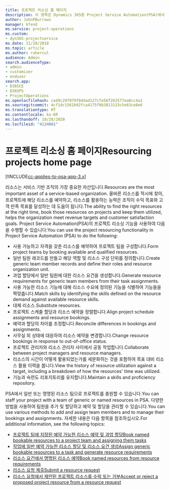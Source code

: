 ```yaml
---
title: 프로젝트 리소싱 홈 페이지
description: 이 항목은 Dynamics 365용 Project Service Automation(PSA)에서 리소스 관리 능력에 대한 정보를 제공합니다.
author: JohnPBurrows
manager: kfend
ms.service: project-operations
ms.custom:
- dyn365-projectservice
ms.date: 11/28/2018
ms.topic: article
ms.author: ruhercul
audience: Admin
search.audienceType:
- admin
- customizer
- enduser
search.app:
- D365CE
- D365PS
- ProjectOperations
ms.openlocfilehash: ca49c29f079f04dad127cfe56f262577ea8cc4a1
ms.sourcegitcommit: 4cf1dc1561b92fca4175f0b3813133c5e63ce8e6
ms.translationtype: HT
ms.contentlocale: ko-KR
ms.lasthandoff: 10/28/2020
ms.locfileid: "4124061"
---
```

# <a name="resourcing-projects-home-page"></a><span data-ttu-id="9a580-103">프로젝트 리소싱 홈 페이지</span><span class="sxs-lookup"><span data-stu-id="9a580-103">Resourcing projects home page</span></span>

[!INCLUDE[cc-applies-to-psa-app-3.x](../includes/cc-applies-to-psa-app-3x.md)]

<span data-ttu-id="9a580-104">리소스는 서비스 기반 조직의 가장 중요한 자산입니다.</span><span class="sxs-lookup"><span data-stu-id="9a580-104">Resources are the most important asset of a service-based organization.</span></span> <span data-ttu-id="9a580-105">올바른 리소스를 적시에 찾아, 프로젝트에 해당 리소스를 예약하고, 리소스를 활용하는 능력은 조직이 수익 목표와 고객 만족 목표를 달성하는 데 도움이 됩니다.</span><span class="sxs-lookup"><span data-stu-id="9a580-105">The ability to find the right resources at the right time, book those resources on projects and keep them utilized, helps the organization meet revenue targets and customer satisfaction goals.</span></span> <span data-ttu-id="9a580-106">Project Service Automation(PSA)의 프로젝트 리소싱 기능을 사용하여 다음을 수행할 수 있습니다:</span><span class="sxs-lookup"><span data-stu-id="9a580-106">You can use the project resourcing functionality in Project Service Automation (PSA) to do the following:</span></span>

- <span data-ttu-id="9a580-107">사용 가능하고 자격을 갖춘 리소스를 예약하여 프로젝트 팀을 구성합니다.</span><span class="sxs-lookup"><span data-stu-id="9a580-107">Form project teams by booking available and qualified resources.</span></span>
- <span data-ttu-id="9a580-108">일반 팀원 레코드를 만들고 해당 역할 및 리소스 구성 단위를 정의합니다.</span><span class="sxs-lookup"><span data-stu-id="9a580-108">Create generic team member records and define their roles and resource organization unit.</span></span>
- <span data-ttu-id="9a580-109">과업 할당에서 일반 팀원에 대한 리소스 요건을 생성합니다.</span><span class="sxs-lookup"><span data-stu-id="9a580-109">Generate resource requirements for generic team members from their task assignments.</span></span>
- <span data-ttu-id="9a580-110">사용 가능한 리소스 기능에 대해 리소스 수요에 정의된 기능을 식별하여 기능들을 짝맞춥니다.</span><span class="sxs-lookup"><span data-stu-id="9a580-110">Match skills by identifying the skills defined on the resource demand against available resource skills.</span></span>
- <span data-ttu-id="9a580-111">대체 리소스.</span><span class="sxs-lookup"><span data-stu-id="9a580-111">Substitute resources.</span></span>
- <span data-ttu-id="9a580-112">프로젝트 스케줄 할당과 리소스 예약을 정렬합니다.</span><span class="sxs-lookup"><span data-stu-id="9a580-112">Align project schedule assignments and resource bookings.</span></span>
- <span data-ttu-id="9a580-113">예약과 할당의 차이를 조정합니다.</span><span class="sxs-lookup"><span data-stu-id="9a580-113">Reconcile differences in bookings and assignments.</span></span>
- <span data-ttu-id="9a580-114">사무실 외 상태에 대응하여 리소스 예약을 변경합니다.</span><span class="sxs-lookup"><span data-stu-id="9a580-114">Change resource bookings in response to out-of-office status.</span></span>
- <span data-ttu-id="9a580-115">프로젝트 관리자와 리소스 관리자 사이에서 공동 작업합니다.</span><span class="sxs-lookup"><span data-stu-id="9a580-115">Collaborate between project managers and resource managers.</span></span>
- <span data-ttu-id="9a580-116">리소스의 시간이 어떻게 활용되었는가를 세분화하는 것을 포함하여 목표 대비 리소스 활용 이력을 봅니다.</span><span class="sxs-lookup"><span data-stu-id="9a580-116">View the history of resource utilization against a target, including a breakdown of how the resources' time was utilized.</span></span>
- <span data-ttu-id="9a580-117">기능과 숙련도 리포지토리를 유지합니다.</span><span class="sxs-lookup"><span data-stu-id="9a580-117">Maintain a skills and proficiency repository.</span></span>


<span data-ttu-id="9a580-118">PSA에서 일반 또는 명명된 리소스 팀으로 프로젝트를 충원할 수 있습니다.</span><span class="sxs-lookup"><span data-stu-id="9a580-118">You can staff your project with a team of generic or named resources in PSA.</span></span> <span data-ttu-id="9a580-119">다양한 방법을 사용하여 팀원을 추가 및 할당하고 예약 및 할당을 관리할 수 있습니다.</span><span class="sxs-lookup"><span data-stu-id="9a580-119">You can use various methods to add and assign team members and to manage their bookings and assignments.</span></span> <span data-ttu-id="9a580-120">자세한 내용은 다음 항목을 참조하십시오.</span><span class="sxs-lookup"><span data-stu-id="9a580-120">For additional information, see the following topics:</span></span>

- [<span data-ttu-id="9a580-121">프로젝트 팀에 지정된 예약 가능한 리소스 예약 및 과업 할당</span><span class="sxs-lookup"><span data-stu-id="9a580-121">Book named bookable resources to a project team and assigning them tasks</span></span>](assign-named-bookable-resource.md)
- [<span data-ttu-id="9a580-122">작업에 일반 예약 가능한 리소스 할당 및 리소스 요건 생성</span><span class="sxs-lookup"><span data-stu-id="9a580-122">Assign generic bookable resources to a task and generate resource requirements</span></span>](assign-generic-bookable-resource.md)
- [<span data-ttu-id="9a580-123">리소스 요건에서 명명된 리소스 예약</span><span class="sxs-lookup"><span data-stu-id="9a580-123">Book named resources from resource requirements</span></span>](book-named-resource.md)
- [<span data-ttu-id="9a580-124">리소스 요청 제출</span><span class="sxs-lookup"><span data-stu-id="9a580-124">Submit a resource request</span></span>](submit-resource-request.md)
- [<span data-ttu-id="9a580-125">리소스 요청에서 제안된 프로젝트 리소스를 수락 또는 거부</span><span class="sxs-lookup"><span data-stu-id="9a580-125">Accept or reject a proposed project resource from a resource request</span></span>](accept-reject-proposed-resource.md)
